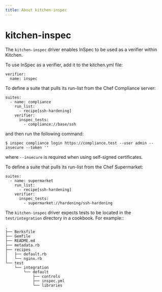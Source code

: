 ```yaml
---
title: About kitchen-inspec
---
```


# kitchen-inspec

The `kitchen-inspec` driver enables InSpec to be used as a verifier within Kitchen.

To use InSpec as a verifier, add it to the kitchen.yml file:

    verifier:
      name: inspec

To define a suite that pulls its run-list from the Chef Compliance server:

    suites:
      - name: compliance
        run_list:
          - recipe[ssh-hardening]
        verifier:
          inspec_tests:
            - compliance://base/ssh

and then run the following command:

    $ inspec compliance login https://compliance.test --user admin --insecure --token ''

where `--insecure` is required when using self-signed certificates.

To define a suite that pulls its run-list from the Chef Supermarket:

    suites:
      - name: supermarket
        run_list:
          - recipe[ssh-hardening]
        verifier:
          inspec_tests:
            - supermarket://hardening/ssh-hardening

The `kitchen-inspec` driver expects tests to be located in the `test/integration` directory in a cookbook. For example::

    .
    ├── Berksfile
    ├── Gemfile
    ├── README.md
    ├── metadata.rb
    ├── recipes
    │   ├── default.rb
    │   └── nginx.rb
    └── test
        └── integration
            └── default
                ├── controls
                ├── inspec.yml
                └── libraries
